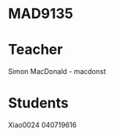 MAD9135
=======

Teacher
=======

Simon MacDonald - macdonst

Students
========

Xiao0024 040719616
